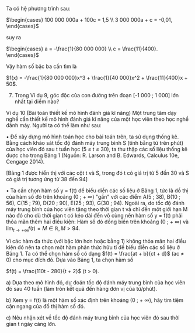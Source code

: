 Ta có hệ phương trình sau:

$\begin{cases}
100 000 000a + 100c = 1,5 \\
3 000 000a + c = -0,01,
\end{cases}$

suy ra

$\begin{cases}
a = -\frac{1}{80 000 000} \\
c = \frac{11}{400}.
\end{cases}$

Vậy hàm số bậc ba cần tìm là

$f(x) = -\frac{1}{80 000 000}x^3 + \frac{1}{40 000}x^2 + \frac{11}{400}x + 50$.

7. Trong Ví dụ 9, góc độc của con đường trên đoạn [-1 000 ; 1 000] lớn nhất tại điểm nào?

Ví dụ 10 (Bài toán thiết kế mô hình đánh giá kĩ năng) Một trung tâm dạy nghề cần thiết kế mô hình đánh giá kĩ năng của một học viên theo học nghề đánh máy. Người ta có thể làm như sau:

• Để xây dựng mô hình toán học cho bài toán trên, ta sử dụng thống kê. Bằng cách khảo sát tốc độ đánh máy trung bình S (tính bằng từ trên phút) của học viên đó sau t tuần học (5 ≤ t ≤ 30), ta thu thập các số liệu thống kê được cho trong Bảng 1 (Nguồn: R. Larson and B. Edwards, Calculus 10e, Cengage 2014).

[Bảng 1 được hiển thị với các cột t và S, trong đó t có giá trị từ 5 đến 30 và S có giá trị tương ứng từ 38 đến 94]

• Ta cần chọn hàm số y = f(t) để biểu diễn các số liệu ở Bảng 1, tức là đồ thị của hàm số đó trên khoảng (0 ; + ∞) "gần" với các điểm A(5 ; 38), B(10 ; 56), C(15 ; 79), D(20 ; 90), E(25 ; 93), G(30 ; 94). Ngoài ra, do tốc độ đánh máy trung bình của học viên tăng theo thời gian t và chỉ đến một giới hạn M nào đó cho dù thời gian t có kéo dài đến vô cùng nên hàm số y = f(t) phải thỏa mãn thêm hai điều kiện: Hàm số đó đồng biến trên khoảng (0 ; + ∞) và $\lim_{t \to +\infty} f(t) = M \in \mathbb{R}, M > 94$.

Vì các hàm đa thức (với bậc lớn hơn hoặc bằng 1) không thỏa mãn hai điều kiện đó nên ta chọn một hàm phân thức hữu tỉ để biểu diễn các số liệu ở Bảng 1. Ta có thể chọn hàm số có dạng $f(t) = \frac{at + b}{ct + d}$ (ac ≠ 0) cho mục đích đó. Dựa vào Bảng 1, ta chọn hàm số

$f(t) = \frac{110t - 280}{t + 2}$ (t > 0).

a) Dựa theo mô hình đó, dự đoán tốc độ đánh máy trung bình của học viên đó sau 40 tuần (làm tròn kết quả đến hàng đơn vị của từ/phút).

b) Xem y = f(t) là một hàm số xác định trên khoảng (0 ; + ∞), hãy tìm tiệm cận ngang của đồ thị hàm số đó.

c) Nêu nhận xét về tốc độ đánh máy trung bình của học viên đó sau thời gian t ngày càng lớn.